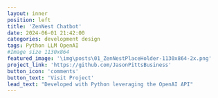 ```yaml
---
layout: inner
position: left
title: 'ZenNest Chatbot'
date: 2024-06-01 21:42:00
categories: development design
tags: Python LLM OpenAI
#Image size 1130x864
featured_image: '\img\posts\01_ZenNestPlaceHolder-1130x864-2x.png'
project_link: 'https://github.com/JasonPittsBusiness'
button_icon: 'comments'
button_text: 'Visit Project'
lead_text: "Developed with Python leveraging the OpenAI API"
---
```

